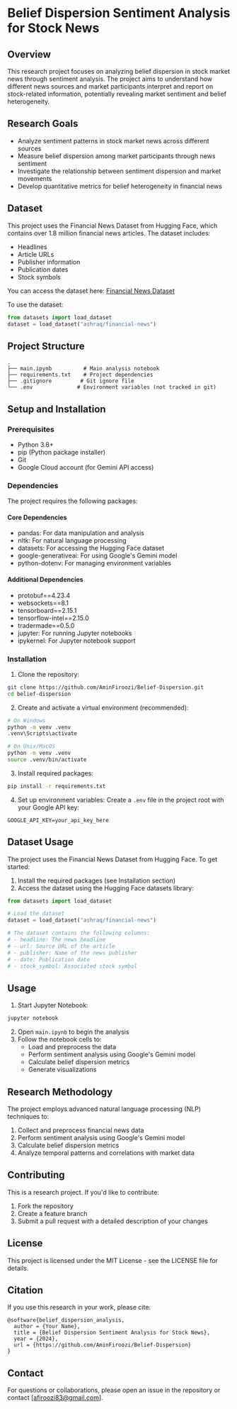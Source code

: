 # Belief Dispersion Sentiment Analysis for Stock News

## Overview
This research project focuses on analyzing belief dispersion in stock market news through sentiment analysis. The project aims to understand how different news sources and market participants interpret and report on stock-related information, potentially revealing market sentiment and belief heterogeneity.

## Research Goals
- Analyze sentiment patterns in stock market news across different sources
- Measure belief dispersion among market participants through news sentiment
- Investigate the relationship between sentiment dispersion and market movements
- Develop quantitative metrics for belief heterogeneity in financial news

## Dataset
This project uses the Financial News Dataset from Hugging Face, which contains over 1.8 million financial news articles. The dataset includes:
- Headlines
- Article URLs
- Publisher information
- Publication dates
- Stock symbols

You can access the dataset here: [Financial News Dataset](https://huggingface.co/datasets/ashraq/financial-news)

To use the dataset:
```python
from datasets import load_dataset
dataset = load_dataset("ashraq/financial-news")
```

## Project Structure
```
.
├── main.ipynb          # Main analysis notebook
├── requirements.txt    # Project dependencies
├── .gitignore         # Git ignore file
└── .env              # Environment variables (not tracked in git)
```

## Setup and Installation

### Prerequisites
- Python 3.8+
- pip (Python package installer)
- Git
- Google Cloud account (for Gemini API access)

### Dependencies
The project requires the following packages:

#### Core Dependencies
- pandas: For data manipulation and analysis
- nltk: For natural language processing
- datasets: For accessing the Hugging Face dataset
- google-generativeai: For using Google's Gemini model
- python-dotenv: For managing environment variables

#### Additional Dependencies
- protobuf==4.23.4
- websockets==8.1
- tensorboard==2.15.1
- tensorflow-intel==2.15.0
- tradermade==0.5.0
- jupyter: For running Jupyter notebooks
- ipykernel: For Jupyter notebook support

### Installation
1. Clone the repository:
```bash
git clone https://github.com/AminFiroozi/Belief-Dispersion.git
cd belief-dispersion
```

2. Create and activate a virtual environment (recommended):
```bash
# On Windows
python -m venv .venv
.venv\Scripts\activate

# On Unix/MacOS
python -m venv .venv
source .venv/bin/activate
```

3. Install required packages:
```bash
pip install -r requirements.txt
```

4. Set up environment variables:
Create a `.env` file in the project root with your Google API key:
```
GOOGLE_API_KEY=your_api_key_here
```

## Dataset Usage
The project uses the Financial News Dataset from Hugging Face. To get started:

1. Install the required packages (see Installation section)
2. Access the dataset using the Hugging Face datasets library:
```python
from datasets import load_dataset

# Load the dataset
dataset = load_dataset("ashraq/financial-news")

# The dataset contains the following columns:
# - headline: The news headline
# - url: Source URL of the article
# - publisher: Name of the news publisher
# - date: Publication date
# - stock_symbol: Associated stock symbol
```

## Usage
1. Start Jupyter Notebook:
```bash
jupyter notebook
```

2. Open `main.ipynb` to begin the analysis
3. Follow the notebook cells to:
   - Load and preprocess the data
   - Perform sentiment analysis using Google's Gemini model
   - Calculate belief dispersion metrics
   - Generate visualizations

## Research Methodology
The project employs advanced natural language processing (NLP) techniques to:
1. Collect and preprocess financial news data
2. Perform sentiment analysis using Google's Gemini model
3. Calculate belief dispersion metrics
4. Analyze temporal patterns and correlations with market data

## Contributing
This is a research project. If you'd like to contribute:
1. Fork the repository
2. Create a feature branch
3. Submit a pull request with a detailed description of your changes

## License
This project is licensed under the MIT License - see the LICENSE file for details.

## Citation
If you use this research in your work, please cite:
```
@software{belief_dispersion_analysis,
  author = {Your Name},
  title = {Belief Dispersion Sentiment Analysis for Stock News},
  year = {2024},
  url = {https://github.com/AminFiroozi/Belief-Dispersion}
}
```

## Contact
For questions or collaborations, please open an issue in the repository or contact [afiroozi83@gmail.com]. 